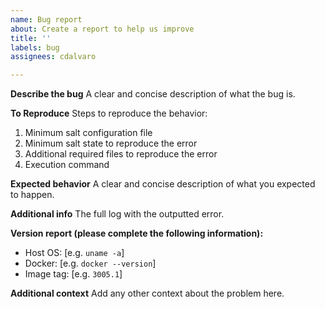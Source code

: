 ```yaml
---
name: Bug report
about: Create a report to help us improve
title: ''
labels: bug
assignees: cdalvaro

---
```


**Describe the bug**
A clear and concise description of what the bug is.

**To Reproduce**
Steps to reproduce the behavior:
1. Minimum salt configuration file
2. Minimum salt state to reproduce the error
3. Additional required files to reproduce the error
4. Execution command

**Expected behavior**
A clear and concise description of what you expected to happen.

**Additional info**
The full log with the outputted error.

**Version report (please complete the following information):**
 - Host OS: [e.g. `uname -a`]
 - Docker: [e.g. `docker --version`]
 - Image tag: [e.g. `3005.1`]

**Additional context**
Add any other context about the problem here.
